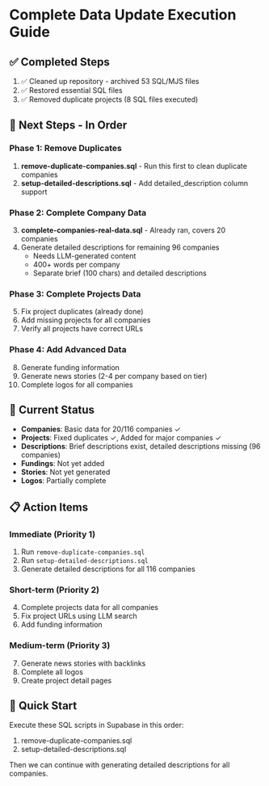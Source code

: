 # Complete Data Update Execution Guide

## ✅ Completed Steps

1. ✅ Cleaned up repository - archived 53 SQL/MJS files
2. ✅ Restored essential SQL files
3. ✅ Removed duplicate projects (8 SQL files executed)

## 🔄 Next Steps - In Order

### Phase 1: Remove Duplicates
1. **remove-duplicate-companies.sql** - Run this first to clean duplicate companies
2. **setup-detailed-descriptions.sql** - Add detailed_description column support

### Phase 2: Complete Company Data
3. **complete-companies-real-data.sql** - Already ran, covers 20 companies
4. Generate detailed descriptions for remaining 96 companies
   - Needs LLM-generated content
   - 400+ words per company
   - Separate brief (100 chars) and detailed descriptions

### Phase 3: Complete Projects Data
5. Fix project duplicates (already done)
6. Add missing projects for all companies
7. Verify all projects have correct URLs

### Phase 4: Add Advanced Data
8. Generate funding information
9. Generate news stories (2-4 per company based on tier)
10. Complete logos for all companies

## 🎯 Current Status

- **Companies**: Basic data for 20/116 companies ✓
- **Projects**: Fixed duplicates ✓, Added for major companies ✓
- **Descriptions**: Brief descriptions exist, detailed descriptions missing (96 companies)
- **Fundings**: Not yet added
- **Stories**: Not yet generated
- **Logos**: Partially complete

## 📋 Action Items

### Immediate (Priority 1)
1. Run `remove-duplicate-companies.sql`
2. Run `setup-detailed-descriptions.sql`
3. Generate detailed descriptions for all 116 companies

### Short-term (Priority 2)
4. Complete projects data for all companies
5. Fix project URLs using LLM search
6. Add funding information

### Medium-term (Priority 3)
7. Generate news stories with backlinks
8. Complete all logos
9. Create project detail pages

## 🚀 Quick Start

Execute these SQL scripts in Supabase in this order:
1. remove-duplicate-companies.sql
2. setup-detailed-descriptions.sql

Then we can continue with generating detailed descriptions for all companies.
